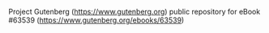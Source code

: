 Project Gutenberg (https://www.gutenberg.org) public repository for eBook #63539 (https://www.gutenberg.org/ebooks/63539)
